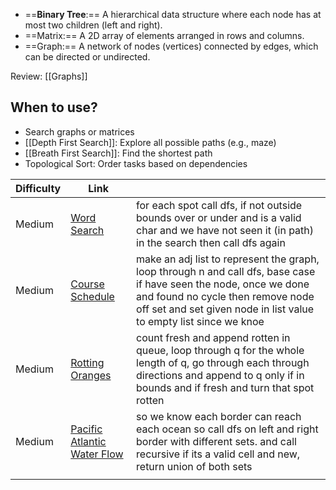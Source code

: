 * ==**Binary Tree**:== A hierarchical data structure where each node has at most two children (left and right).
* ==Matrix:== A 2D array of elements arranged in rows and columns.
* ==Graph:== A network of nodes (vertices) connected by edges, which can be directed or undirected.

Review: [[Graphs]]
## When to use?
* Search graphs or matrices
* [[Depth First Search]]: Explore all possible paths (e.g., maze)
* [[Breath First Search]]: Find the shortest path
* Topological Sort: Order tasks based on dependencies


| Difficulty | Link                                                                                      |                                                                                                                                                                                                                              |
| ---------- | ----------------------------------------------------------------------------------------- | ---------------------------------------------------------------------------------------------------------------------------------------------------------------------------------------------------------------------------- |
| Medium     | [Word Search](https://leetcode.com/problems/word-search/)                                 | for each spot call dfs, if not outside bounds over or under and is a valid char and we have not seen it (in path) in the search then call dfs again                                                                          |
| Medium     | [Course Schedule](https://leetcode.com/problems/course-schedule/)                         | make an adj list to represent the graph, loop through n and call dfs, base case if have seen the node, once we done and found no cycle then remove node off set and set given node in list value to empty list since we knoe |
| Medium     | [Rotting Oranges](https://leetcode.com/problems/rotting-oranges/)                         | count fresh and append rotten in queue, loop through q for the whole length of q, go through each through directions and append to q only if in bounds and if fresh and turn that spot rotten                                |
| Medium     | [Pacific Atlantic Water Flow](https://leetcode.com/problems/pacific-atlantic-water-flow/) | so we  know each border can reach each ocean so call dfs on left and right border with different sets. and call recursive if its a valid cell and new, return union of both sets                                             |
|            |                                                                                           |                                                                                                                                                                                                                              |
